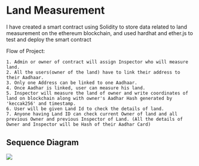 
# Land Measurement 

I have created a smart contract using Solidity to store data related to land measurement on the ethereum blockchain, and used hardhat 
and ether.js to test and deploy the smart contract

Flow of Project:

```shell
1. Admin or owner of contract will assign Inspector who will measure land.
2. All the users(owner of the land) have to link their address to their Aadhaar.
3. Only one Address can be linked to one Aadhaar.
4. Once Aadhar is linked, user can measure his land.
5. Inspector will measure the land of owner and write coordinates of land on blockchain along with owner's Aadhar Hash generated by 'keccak256' and timestamp.
6. User will be given Land Id to check the details of land.
7. Anyone having Land ID can check current Owner of land and all previous Owner and previous Inspector of Land. (All the details of Owner and Inspector will be Hash of their Aadhar Card)
```


## Sequence Diagram

[![](https://mermaid.ink/img/pako:eNqNk92OmzAQhV_F8jWNGiAQfLFSuiu1VbNqtVFvKm5GeLJYWWxqm27TKO_e4SekSVBbJIQ9PvPN8aA58MJI5II7_N6gLvBBwbOFKteMnhqsV4WqQXu2kpXSt-GP2tVYeGNvj746nIi-ezHFrijhBMuHb8d_c3c3AgVbOaee9XWJcXspXiu9I4i06Bzzhq1AlgATOWcDgm0ohCcp-wCu7PWtdZK2n3-QB-X_QEcTbEAzwR4RXEPqNWj5d6tfGleye2OsVBo8Oma2XRZr37bIH6HPr5ro7eqqd2fgpOd1n7I1tgKvjJ5I6lvyHqkAuWBPWKCqPXtVvhzSHyZa2Ml-jPIJxSfEeqRtYIsXmpXeG41kswR7LkqdvCjZq65udl9isbu52YThi2ueCj6hb6yeaEyuecArpL2SND6HlpFzX2KFORe0lGB3Oc_1kXTQeLPZ64ILbxsMeFNLat4waqcgSkU_4bEfx24qA04Tw8WB_-QijJNZFMfpMgkXWZQkURrwPReLdBaGy2UWZnGUzrM0Owb8lzEEfTtL45iEi2gxj5J5lKYd7lt3uIUXh8ff71ZSjA?type=png)](https://mermaid.live/edit#pako:eNqNk92OmzAQhV_F8jWNGiAQfLFSuiu1VbNqtVFvKm5GeLJYWWxqm27TKO_e4SekSVBbJIQ9PvPN8aA58MJI5II7_N6gLvBBwbOFKteMnhqsV4WqQXu2kpXSt-GP2tVYeGNvj746nIi-ezHFrijhBMuHb8d_c3c3AgVbOaee9XWJcXspXiu9I4i06Bzzhq1AlgATOWcDgm0ohCcp-wCu7PWtdZK2n3-QB-X_QEcTbEAzwR4RXEPqNWj5d6tfGleye2OsVBo8Oma2XRZr37bIH6HPr5ro7eqqd2fgpOd1n7I1tgKvjJ5I6lvyHqkAuWBPWKCqPXtVvhzSHyZa2Ml-jPIJxSfEeqRtYIsXmpXeG41kswR7LkqdvCjZq65udl9isbu52YThi2ueCj6hb6yeaEyuecArpL2SND6HlpFzX2KFORe0lGB3Oc_1kXTQeLPZ64ILbxsMeFNLat4waqcgSkU_4bEfx24qA04Tw8WB_-QijJNZFMfpMgkXWZQkURrwPReLdBaGy2UWZnGUzrM0Owb8lzEEfTtL45iEi2gxj5J5lKYd7lt3uIUXh8ff71ZSjA)


